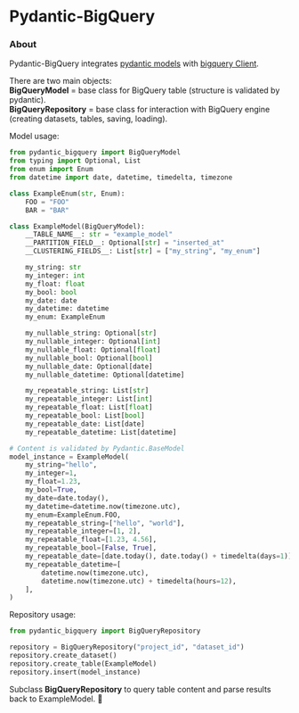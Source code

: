 Pydantic-BigQuery
==============
### About
Pydantic-BigQuery integrates [pydantic models](https://pydantic-docs.helpmanual.io/) with [bigquery Client](https://googleapis.dev/python/bigquery/latest/index.html).

There are two main objects:<br />
**BigQueryModel** = base class for BigQuery table (structure is validated by pydantic).<br />
**BigQueryRepository** = base class for interaction with BigQuery engine (creating datasets, tables, saving, loading).

Model usage:
```python
from pydantic_bigquery import BigQueryModel
from typing import Optional, List
from enum import Enum
from datetime import date, datetime, timedelta, timezone

class ExampleEnum(str, Enum):
    FOO = "FOO"
    BAR = "BAR"

class ExampleModel(BigQueryModel):
    __TABLE_NAME__: str = "example_model"
    __PARTITION_FIELD__: Optional[str] = "inserted_at"
    __CLUSTERING_FIELDS__: List[str] = ["my_string", "my_enum"]

    my_string: str
    my_integer: int
    my_float: float
    my_bool: bool
    my_date: date
    my_datetime: datetime
    my_enum: ExampleEnum

    my_nullable_string: Optional[str]
    my_nullable_integer: Optional[int]
    my_nullable_float: Optional[float]
    my_nullable_bool: Optional[bool]
    my_nullable_date: Optional[date]
    my_nullable_datetime: Optional[datetime]

    my_repeatable_string: List[str]
    my_repeatable_integer: List[int]
    my_repeatable_float: List[float]
    my_repeatable_bool: List[bool]
    my_repeatable_date: List[date]
    my_repeatable_datetime: List[datetime]

# Content is validated by Pydantic.BaseModel
model_instance = ExampleModel(
    my_string="hello",
    my_integer=1,
    my_float=1.23,
    my_bool=True,
    my_date=date.today(),
    my_datetime=datetime.now(timezone.utc),
    my_enum=ExampleEnum.FOO,
    my_repeatable_string=["hello", "world"],
    my_repeatable_integer=[1, 2],
    my_repeatable_float=[1.23, 4.56],
    my_repeatable_bool=[False, True],
    my_repeatable_date=[date.today(), date.today() + timedelta(days=1)],
    my_repeatable_datetime=[
        datetime.now(timezone.utc),
        datetime.now(timezone.utc) + timedelta(hours=12),
    ],
)
```

Repository usage:
```python
from pydantic_bigquery import BigQueryRepository

repository = BigQueryRepository("project_id", "dataset_id")
repository.create_dataset()
repository.create_table(ExampleModel)
repository.insert(model_instance)
```

Subclass **BigQueryRepository** to query table content and parse results back to ExampleModel. 🚀
